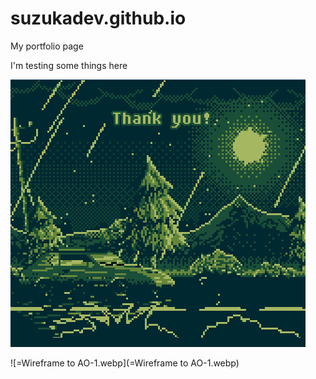 # suzukadev.github.io
My portfolio page

I'm testing some things here

![ResultsGifTHANKYOU.gif](ResultsGifTHANKYOU.gif)

![=Wireframe to AO-1.webp](=Wireframe to AO-1.webp)

